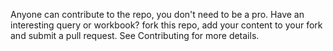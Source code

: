 Anyone can contribute to the repo, you don't need to be a pro. Have an interesting query or workbook? fork this repo, add your content to your fork and submit a pull request. See Contributing for more details.

